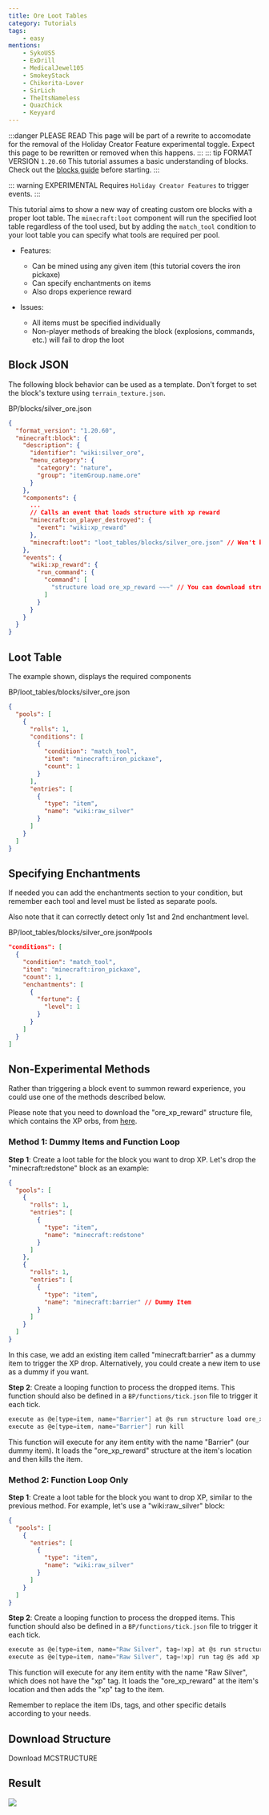 ```yaml
---
title: Ore Loot Tables
category: Tutorials
tags:
    - easy
mentions:
    - SykoUSS
    - ExDrill
    - MedicalJewel105
    - SmokeyStack
    - Chikorita-Lover
    - SirLich
    - TheItsNameless
    - QuazChick
    - Keyyard
---
```


:::danger PLEASE READ
This page will be part of a rewrite to accomodate for the removal of the Holiday Creator Feature experimental toggle. Expect this page to be rewritten or removed when this happens.
:::
::: tip FORMAT VERSION `1.20.60`
This tutorial assumes a basic understanding of blocks.
Check out the [blocks guide](/blocks/blocks-intro) before starting.
:::

::: warning EXPERIMENTAL
Requires `Holiday Creator Features` to trigger events.
:::

This tutorial aims to show a new way of creating custom ore blocks with a proper loot table. The `minecraft:loot` component will run the specified loot table regardless of the tool used, but by adding the `match_tool` condition to your loot table you can specify what tools are required per pool.

- Features:

  -   Can be mined using any given item (this tutorial covers the iron pickaxe)
  -   Can specify enchantments on items
  -   Also drops experience reward

- Issues:

  -   All items must be specified individually
  -   Non-player methods of breaking the block (explosions, commands, etc.) will fail to drop the loot

## Block JSON

The following block behavior can be used as a template. Don't forget to set the block's texture using `terrain_texture.json`.

<CodeHeader>BP/blocks/silver_ore.json</CodeHeader>

```json
{
  "format_version": "1.20.60",
  "minecraft:block": {
    "description": {
      "identifier": "wiki:silver_ore",
      "menu_category": {
        "category": "nature",
        "group": "itemGroup.name.ore"
      }
    },
    "components": {
      ...
      // Calls an event that loads structure with xp reward
      "minecraft:on_player_destroyed": {
        "event": "wiki:xp_reward"
      },
      "minecraft:loot": "loot_tables/blocks/silver_ore.json" // Won't be dropped if using Silk Touch.
    },
    "events": {
      "wiki:xp_reward": {
        "run_command": {
          "command": [
            "structure load ore_xp_reward ~~~" // You can download structure with saved xp orbs lower
          ]
        }
      }
    }
  }
}
```

## Loot Table

The example shown, displays the required components

<CodeHeader>BP/loot_tables/blocks/silver_ore.json</CodeHeader>

```json
{
  "pools": [
    {
      "rolls": 1,
      "conditions": [
        {
          "condition": "match_tool",
          "item": "minecraft:iron_pickaxe",
          "count": 1
        }
      ],
      "entries": [
        {
          "type": "item",
          "name": "wiki:raw_silver"
        }
      ]
    }
  ]
}
```

## Specifying Enchantments

If needed you can add the enchantments section to your condition, but remember each tool and level must be listed as separate pools.

Also note that it can correctly detect only 1st and 2nd enchantment level.

<CodeHeader>BP/loot_tables/blocks/silver_ore.json#pools</CodeHeader>

```json
"conditions": [
  {
    "condition": "match_tool",
    "item": "minecraft:iron_pickaxe",
    "count": 1,
    "enchantments": [
      {
        "fortune": {
          "level": 1
        }
      }
    ]
  }
]
```

## Non-Experimental Methods

Rather than triggering a block event to summon reward experience, you could use one of the methods described below.

Please note that you need to download the "ore_xp_reward" structure file, which contains the XP orbs, from [here](#download-structure).

### Method 1: Dummy Items and Function Loop

**Step 1**: Create a loot table for the block you want to drop XP. Let's drop the "minecraft:redstone" block as an example:

```json
{
  "pools": [
    {
      "rolls": 1,
      "entries": [
        {
          "type": "item",
          "name": "minecraft:redstone"
        }
      ]
    },
    {
      "rolls": 1,
      "entries": [
        {
          "type": "item",
          "name": "minecraft:barrier" // Dummy Item
        }
      ]
    }
  ]
}
```

In this case, we add an existing item called "minecraft:barrier" as a dummy item to trigger the XP drop. Alternatively, you could create a new item to use as a dummy if you want.

**Step 2**: Create a looping function to process the dropped items. This function should also be defined in a `BP/functions/tick.json` file to trigger it each tick.

```c
execute as @e[type=item, name="Barrier"] at @s run structure load ore_xp_reward ~~~
execute as @e[type=item, name="Barrier"] run kill
```

This function will execute for any item entity with the name "Barrier" (our dummy item). It loads the "ore_xp_reward" structure at the item's location and then kills the item.

### Method 2: Function Loop Only

**Step 1**: Create a loot table for the block you want to drop XP, similar to the previous method. For example, let's use a "wiki:raw_silver" block:

```json
{
  "pools": [
    {
      "entries": [
        {
          "type": "item",
          "name": "wiki:raw_silver"
        }
      ]
    }
  ]
}
```

**Step 2**: Create a looping function to process the dropped items. This function should also be defined in a `BP/functions/tick.json` file to trigger it each tick.

```c
execute as @e[type=item, name="Raw Silver", tag=!xp] at @s run structure load ore_xp_reward ~~~
execute as @e[type=item, name="Raw Silver", tag=!xp] run tag @s add xp
```

This function will execute for any item entity with the name "Raw Silver", which does not have the "xp" tag. It loads the "ore_xp_reward" at the item's location and then adds the "xp" tag to the item.

Remember to replace the item IDs, tags, and other specific details according to your needs.

## Download Structure

<BButton link="/assets/packs/tutorials/blocks/ore-loot-tables/ore_xp_reward.mcstructure" download color=blue> Download MCSTRUCTURE</BButton>

## Result

![](/assets/images/blocks/ore-loot/result.gif)
